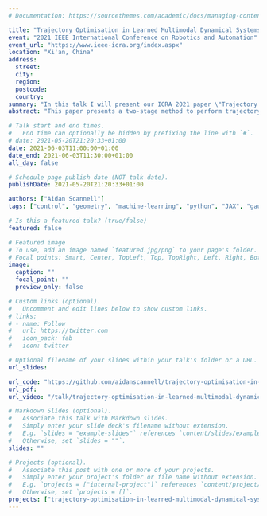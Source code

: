 ```yaml
---
# Documentation: https://sourcethemes.com/academic/docs/managing-content/

title: "Trajectory Optimisation in Learned Multimodal Dynamical Systems via Latent-ODE Collocation"
event: "2021 IEEE International Conference on Robotics and Automation"
event_url: "https://www.ieee-icra.org/index.aspx"
location: "Xi'an, China"
address:
  street:
  city:
  region:
  postcode:
  country:
summary: "In this talk I will present our ICRA 2021 paper \"Trajectory Optimisation in Learned Multimodal Dynamical Systems via Latent-ODE Collocation\"."
abstract: "This paper presents a two-stage method to perform trajectory optimisation in multimodal dynamical systems with unknown nonlinear stochastic transition dynamics. The method finds trajectories that remain in a preferred dynamics mode where possible and in regions of the transition dynamics model that have been observed and can be predicted confidently. The first stage leverages a Mixture of Gaussian Process Experts method to learn a predictive dynamics model from historical data. Importantly, this model learns a gating function that indicates the probability of being in a particular dynamics mode at a given state location. This gating function acts as a coordinate map for a latent Riemannian manifold on which shortest trajectories are solutions to our trajectory optimisation problem. Based on this intuition, the second stage formulates a geometric cost function, which it then implicitly minimises  by projecting the trajectory optimisation onto the second-order geodesic ODE; a classic result of Riemannian geometry. A set of collocation constraints are derived that ensure trajectories are solutions to this ODE, implicitly solving the trajectory optimisation problem."

# Talk start and end times.
#   End time can optionally be hidden by prefixing the line with `#`.
# date: 2021-05-20T21:20:33+01:00
date: 2021-06-03T11:00:00+01:00
date_end: 2021-06-03T11:30:00+01:00
all_day: false

# Schedule page publish date (NOT talk date).
publishDate: 2021-05-20T21:20:33+01:00

authors: ["Aidan Scannell"]
tags: ["control", "geometry", "machine-learning", "python", "JAX", "gaussian-processes", "probabilistic-modelling"]

# Is this a featured talk? (true/false)
featured: false

# Featured image
# To use, add an image named `featured.jpg/png` to your page's folder. 
# Focal points: Smart, Center, TopLeft, Top, TopRight, Left, Right, BottomLeft, Bottom, BottomRight.
image:
  caption: ""
  focal_point: ""
  preview_only: false

# Custom links (optional).
#   Uncomment and edit lines below to show custom links.
# links:
# - name: Follow
#   url: https://twitter.com
#   icon_pack: fab
#   icon: twitter

# Optional filename of your slides within your talk's folder or a URL.
url_slides:

url_code: "https://github.com/aidanscannell/trajectory-optimisation-in-learned-multimodal-dynamical-systems.git"
url_pdf:
url_video: "/talk/trajectory-optimisation-in-learned-multimodal-dynamical-systems-icra-2021/video-presentation.mp4"

# Markdown Slides (optional).
#   Associate this talk with Markdown slides.
#   Simply enter your slide deck's filename without extension.
#   E.g. `slides = "example-slides"` references `content/slides/example-slides.md`.
#   Otherwise, set `slides = ""`.
slides: ""

# Projects (optional).
#   Associate this post with one or more of your projects.
#   Simply enter your project's folder or file name without extension.
#   E.g. `projects = ["internal-project"]` references `content/project/deep-learning/index.md`.
#   Otherwise, set `projects = []`.
projects: ["trajectory-optimisation-in-learned-multimodal-dynamical-systems"]
---
```

